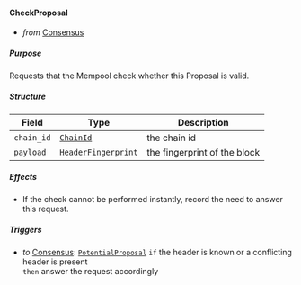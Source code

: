 #### CheckProposal
- _from_ [Consensus](#Consensus)

##### Purpose
<!-- ANCHOR: purpose -->
Requests that the Mempool check whether this Proposal is valid.
<!-- ANCHOR_END: purpose -->

##### Structure
| Field | Type | Description |
|-------|------|-------------|
| `chain_id` | [`ChainId`](../../types/allofthem-v1.md#chainid) | the chain id |
| `payload`  | [`HeaderFingerprint`](#HeaderFingerprint) | the fingerprint of the block |

##### Effects
- If the check cannot be performed instantly, record the need to answer this request.

##### Triggers

- _to_ [Consensus](#Consensus): [`PotentialProposal`](../../consensus/potential-proposal.md)
  `if` the header is known or a conflicting header is present  
  `then` answer the request accordingly  
